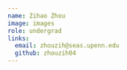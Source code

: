```yaml
---
name: Zihao Zhou
image: images
role: undergrad
links:
  email: zhouzih@seas.upenn.edu
  github: zhouzih04
---
```

